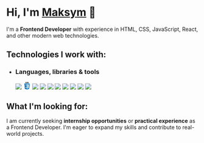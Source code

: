 # Hi, I'm [Maksym](https://github.com/Makc240305) 👋

I'm a **Frontend Developer** with experience in HTML, CSS, JavaScript, React, and other modern web technologies.

## Technologies I work with:

- ### Languages, libraries & tools
   <code><img height="20" src="https://upload.wikimedia.org/wikipedia/commons/thumb/3/38/HTML5_Badge.svg/2048px-HTML5_Badge.svg.png"></code>
   <code><img height="20" src="https://raw.githubusercontent.com/github/explore/80688e429a7d4ef2fca1e82350fe8e3517d3494d/topics/css/css.png"></code>
   <code><img height="20" src="https://upload.wikimedia.org/wikipedia/commons/6/6a/JavaScript-logo.png"></code>
   <code><img height="20" src="https://cdn4.iconfinder.com/data/icons/logos-3/600/React.js_logo-512.png"></code>
   <code><img height="20" src="https://upload.wikimedia.org/wikipedia/commons/thumb/9/96/Sass_Logo_Color.svg/1280px-Sass_Logo_Color.svg.png"></code>
   <code><img height="20" src="https://upload.wikimedia.org/wikipedia/commons/thumb/d/d5/Tailwind_CSS_Logo.svg/1280px-Tailwind_CSS_Logo.svg.png"></code>
   <code><img height="20" src="https://miro.medium.com/v2/resize:fit:910/1*mGWjCa2BFlJwwgZAwE6spA.jpeg"></code>
   <code><img height="20" src="https://habrastorage.org/webt/k-/tm/2g/k-tm2gvbb_ky6gdrd-tzqrzjkf4.png"></code>
   <code><img height="20" src="https://avatars.githubusercontent.com/u/18133?s=280&v=4"></code>
   <code><img height="20" src="https://cdn.hashnode.com/res/hashnode/image/upload/v1703155483443/e42a7be2-890a-4bd2-accf-306e53ccebbd.png"></code>

## What I'm looking for:
I am currently seeking **internship opportunities** or **practical experience** as a Frontend Developer. I'm eager to expand my skills and contribute to real-world projects.

